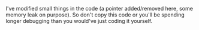 I've modified small things in the code (a pointer added/removed here, some memory leak on purpose). So don't copy this code or you'll be spending longer debugging than you would've just coding it yourself.
